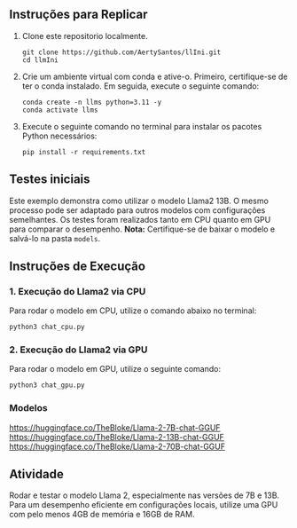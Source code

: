 ## Instruções para Replicar

1. Clone este repositorio localmente.
   ```
   git clone https://github.com/AertySantos/llIni.git
   cd llmIni
   ```
2. Crie um ambiente virtual com conda e ative-o. Primeiro, certifique-se de ter o conda instalado. Em seguida, execute o seguinte comando:
   ```
   conda create -n llms python=3.11 -y
   conda activate llms
   ```

3. Execute o seguinte comando no terminal para instalar os pacotes Python necessários:
   ```
   pip install -r requirements.txt
   ```
## Testes iniciais

Este exemplo demonstra como utilizar o modelo Llama2 13B. O mesmo processo pode ser adaptado para outros modelos com configurações semelhantes. Os testes foram realizados tanto em CPU quanto em GPU para comparar o desempenho. **Nota:** Certifique-se de baixar o modelo e salvá-lo na pasta `models`.

## Instruções de Execução

### 1. Execução do Llama2 via CPU
Para rodar o modelo em CPU, utilize o comando abaixo no terminal:

```bash
python3 chat_cpu.py
```

### 2. Execução do Llama2 via GPU
Para rodar o modelo em GPU, utilize o seguinte comando:

```bash
python3 chat_gpu.py
```
### Modelos
https://huggingface.co/TheBloke/Llama-2-7B-chat-GGUF
https://huggingface.co/TheBloke/Llama-2-13B-chat-GGUF
https://huggingface.co/TheBloke/Llama-2-70B-chat-GGUF

## Atividade
Rodar e testar o modelo Llama 2, especialmente nas versões de 7B e 13B. Para um desempenho eficiente em configurações locais, utilize uma GPU com pelo menos 4GB de memória e 16GB de RAM.
